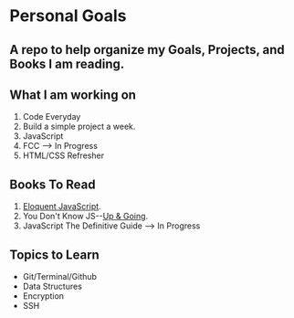 # Personal Goals

## A repo to help organize my Goals, Projects, and Books I am reading. 


## What I am working on
1. Code Everyday
2. Build a simple project a week. 
3. JavaScript
4. FCC --> In Progress
5. HTML/CSS Refresher



## Books To Read

1. [Eloquent JavaScript](http://eloquentjavascript.net/).
2. You Don't Know JS--[Up & Going](https://github.com/getify/You-Dont-Know-JS/blob/master/up%20&%20going/README.md#you-dont-know-js-up--going).
3. JavaScript The Definitive Guide --> In Progress



## Topics to Learn
* Git/Terminal/Github
* Data Structures
* Encryption
* SSH







